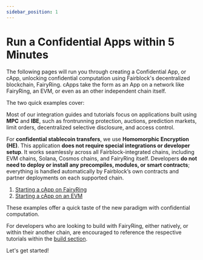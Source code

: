 ```yaml
---
sidebar_position: 1
---
```


# Run a Confidential Apps within 5 Minutes

The following pages will run you through creating a Confidential App, or cApp, unlocking confidential computation using Fairblock's decentralized blockchain, FairyRing. cApps take the form as an App on a network like FairyRing, an EVM, or even as an other independent chain itself.

The two quick examples cover:

Most of our integration guides and tutorials focus on applications built using **MPC** and **IBE**, such as frontrunning protection, auctions, prediction markets, limit orders, decentralized selective disclosure, and access control.

For **confidential stablecoin transfers**, we use **Homomorphic Encryption (HE)**. This application **does not require special integrations or developer setup**. It works seamlessly across all Fairblock-integrated chains, including EVM chains, Solana, Cosmos chains, and FairyRing itself. Developers **do not need to deploy or install any precompiles, modules, or smart contracts**; everything is handled automatically by Fairblock’s own contracts and partner deployments on each supported chain.

1. [Starting a cApp on FairyRing](./fairyring_capp.md)
2. [Starting a cApp on an EVM](./evm_capp.md)

These examples offer a quick taste of the new paradigm with confidential computation.

For developers who are looking to build with FairyRing, either natively, or within their another chain, are encouraged to reference the respective tutorials within the [build section](../build/). 

Let's get started!